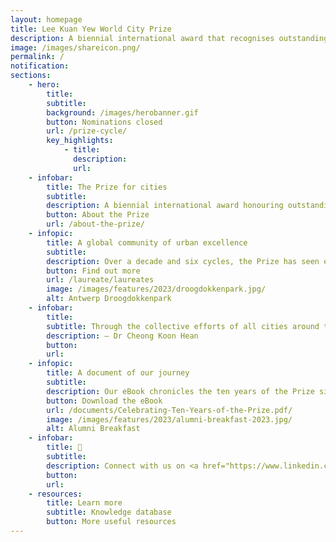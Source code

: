 ```yaml
---
layout: homepage
title: Lee Kuan Yew World City Prize
description: A biennial international award that recognises outstanding cities in tackling urban challenges to bring about a holistic & sustained urban transformation 
image: /images/shareicon.png/
permalink: /
notification: 
sections:
    - hero:
        title: 
        subtitle: 
        background: /images/herobanner.gif
        button: Nominations closed
        url: /prize-cycle/
        key_highlights:
            - title: 
              description: 
              url: 
    - infobar:    
        title: The Prize for cities
        subtitle: 
        description: A biennial international award honouring outstanding cities in creating liveable, vibrant & sustainable urban communities. The Prize is the only award that looks at the holistic and sustained urban transformation of cities over a period of 10 to 20 years, emphasising liveability, sustainability, vibrancy and quality of life. 
        button: About the Prize
        url: /about-the-prize/ 
    - infopic:    
        title: A global community of urban excellence 
        subtitle: 
        description: Over a decade and six cycles, the Prize has seen enthusiastic participation from diverse cities at various developmental stages, and recognised 23 cities that showcase transformative and inspiring stories.
        button: Find out more
        url: /laureate/laureates
        image: /images/features/2023/droogdokkenpark.jpg/
        alt: Antwerp Droogdokkenpark
    - infobar:    
        title: 
        subtitle: Through the collective efforts of all cities around the world, we can aspire to learn from one another and truly make an impact in creating a better place for ourselves, and our future generations.
        description: – Dr Cheong Koon Hean
        button: 
        url: 
    - infopic:    
        title: A document of our journey  
        subtitle: 
        description: Our eBook chronicles the ten years of the Prize since its inauguration, celebrates the outstanding cities and individuals that the Prize has recognised, and brings together the passionate jury members to write deeply personal and reflective essays on the Prize Laureates and a broad range of topics.
        button: Download the eBook
        url: /documents/Celebrating-Ten-Years-of-the-Prize.pdf/
        image: /images/features/2023/alumni-breakfast-2023.jpg/
        alt: Alumni Breakfast
    - infobar:
        title: 💬
        subtitle: 
        description: Connect with us on <a href="https://www.linkedin.com/in/leekuanyewworldcityprize/" style="color:#967942; text-decoration:underline;" target="_blank">LinkedIn</a>
        button: 
        url: 
    - resources:
        title: Learn more
        subtitle: Knowledge database
        button: More useful resources
---
```

